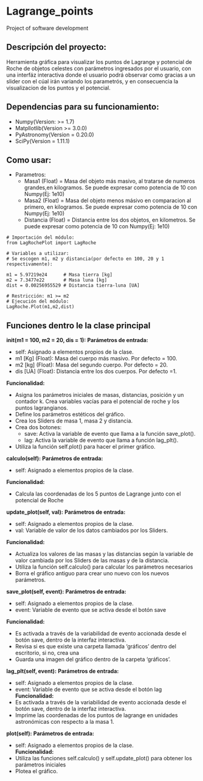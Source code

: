 # Lagrange_points
Project of software development


## Descripción del proyecto:

Herramienta gráfica para visualizar los puntos de Lagrange y potencial de Roche de objetos celestes con parámetros ingresados por el usuario, con una interfáz interactiva donde el usuario podrá observar como gracias a un slider con el cúal irán variando los parametrós, y en consecuencia la visualizacion de los puntos y el potencial.


## Dependencias para su funcionamiento:

* Numpy(Version: >= 1.7)
* Matpllotlib(Version >= 3.0.0)
* PyAstronomy(Version = 0.20.0)
* SciPy(Version = 1.11.1)


## Como usar:

* Parametros:
  * Masa1 (Float) = Masa del objeto más masivo, al tratarse de numeros grandes,en kilogramos. Se puede expresar como potencia de 10 con Numpy(Ej: 1e10)
  * Masa2 (Float) = Masa del objeto menos másivo en comparacion al primero, en kilogramos. Se puede expresar como potencia de 10 con Numpy(Ej: 1e10)
  * Distancia (Float) = Distancia entre los dos objetos, en kilometros. Se puede expresar como potencia de 10 con Numpy(Ej: 1e10)

```
# Importación del módulo:
from LagRochePlot import LagRoche

# Variables a utilizar:
# Se escogen m1, m2 y distancia(por defecto en 100, 20 y 1 respectivamente):
    
m1 = 5.97219e24      # Masa tierra [kg]
m2 = 7.3477e22       # Masa luna [kg]
dist = 0.00256955529 # Distancia tierra-luna [UA]

# Restricción: m1 >= m2
# Ejecución del módulo:
LagRoche.Plot(m1,m2,dist)
```

## Funciones dentro le la clase principal

**__init__(m1 = 100, m2 = 20, dis = 1):**
  **Parámetros de entrada:** 
   * self: Asignado a elementos propios de la clase.	
   * m1 [Kg] (Float): Masa del cuerpo más masivo. Por defecto = 100.
   * m2 [kg] (Float): Masa del segundo cuerpo. Por defecto = 20.
   * dis [UA] (Float): Distancia entre los dos cuerpos. Por defecto =1.

  **Funcionalidad:**
   * Asigna los parámetros iniciales de masas, distancias, posición y un contador k. Crea variables vacías para el potencial de roche y los puntos lagrangianos.
   * Define los parámetros estéticos del gráfico.
   * Crea los Sliders de masa 1, masa 2 y distancia.
   * Crea dos botones:
     * save: Activa la variable de evento que llama a la función save_plot().
     * lag: Activa la variable de evento que llama a función lag_plt().
   * Utiliza la función self.plot() para hacer el primer gráfico.


**calculo(self):**
  **Parámetros de entrada:** 
   * self: Asignado a elementos propios de la clase.	

  **Funcionalidad:**
   * Calcula las coordenadas de los 5 puntos de Lagrange junto con el potencial de Roche


**update_plot(self, val):**
  **Parámetros de entrada:**
   * self: Asignado a elementos propios de la clase.	
   * val: Variable de valor de los datos cambiados por los Sliders.

  **Funcionalidad:**
   * Actualiza los valores de las masas y las distancias según la variable de valor cambiada por los Sliders de las masas y de la distancia.
   * Utiliza la función self.calculo() para calcular los parámetros necesarios
   * Borra el gráfico antiguo para crear uno nuevo con los nuevos parámetros.


**save_plot(self, event):**
  **Parámetros de entrada:**
   * self: Asignado a elementos propios de la clase.	
   * event: Variable de evento que se activa desde el botón save

  **Funcionalidad:**
   * Es activada a través de la variabilidad de evento accionada desde el botón save, dentro de la interfaz interactiva.
   * Revisa si es que existe una carpeta llamada ‘gráficos’ dentro del escritorio, si no, crea una
   * Guarda una imagen del gráfico dentro de la carpeta ‘gráficos’.

**lag_plt(self, event):**
  **Parámetros de entrada:**
   * self: Asignado a elementos propios de la clase.	
   * event: Variable de evento que se activa desde el botón lag
  **Funcionalidad:**
   * Es activada a través de la variabilidad de evento accionada desde el botón save, dentro de la interfaz interactiva.
   * Imprime las coordenadas de los puntos de lagrange en unidades astronómicas con respecto a la masa 1.

**plot(self):**
  **Parámetros de entrada:**
   * self: Asignado a elementos propios de la clase.	
  **Funcionalidad:**
   * Utiliza las funciones self.calculo() y self.update_plot() para obtener los parámetros iniciales
   * Plotea el gráfico.

